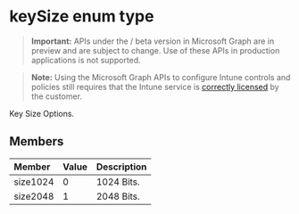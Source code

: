 ﻿# keySize enum type

> **Important:** APIs under the / beta version in Microsoft Graph are in preview and are subject to change. Use of these APIs in production applications is not supported.

> **Note:** Using the Microsoft Graph APIs to configure Intune controls and policies still requires that the Intune service is [correctly licensed](https://go.microsoft.com/fwlink/?linkid=839381) by the customer.

Key Size Options.
## Members
|Member|Value|Description|
|:---|:---|:---|
|size1024|0|1024 Bits.|
|size2048|1|2048 Bits.|



